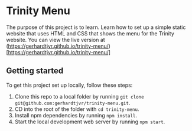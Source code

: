 # Trinity Menu

The purpose of this project is to learn. Learn how to set up a simple static website that uses HTML and CSS that shows the menu for the Trinity website. You can view the live version at (https://gerhardtjvr.github.io/trinity-menu/)[https://gerhardtjvr.github.io/trinity-menu/]

## Getting started

To get this project set up locally, follow these steps:

1. Clone this repo to a local folder by running `git clone git@github.com:gerhardtjvr/trinity-menu.git`.
2. CD into the root of the folder with `cd trinity-menu`.
3. Install npm dependencies by running `npm install`.
4. Start the local development web server by running `npm start`.

